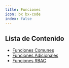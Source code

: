 ```yaml
---
title: Funciones
icon: bx bx-code
index: false
---
```


## Lista de Contenido

- [Funciones Comunes](../functions/common.md)
- [Funciones Adicionales](../functions/extra.md)
- [Funciones RBAC](../functions/rbac.md)
